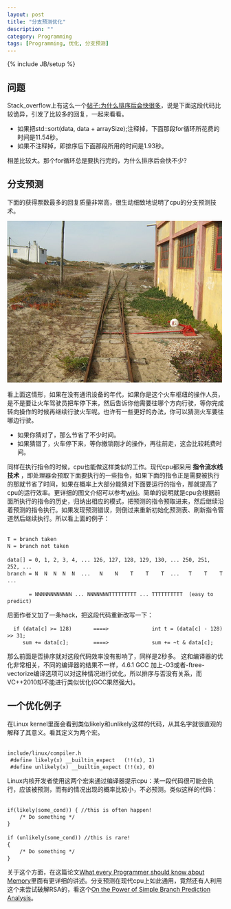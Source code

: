 ```yaml
---
layout: post
title: "分支预测优化"
description: ""
category: Programming
tags: [Programming, 优化, 分支预测]
---
```

{% include JB/setup %}

## 问题

Stack_overflow上有这么一个[帖子:为什么排序后会快很多](http://stackoverflow.com/questions/11227809/why-is-processing-a-sorted-array-faster-than-an-unsorted-array)，说是下面这段代码比较诡异，引发了比较多的回复，一起来看看。

  <script src="https://gist.github.com/3090254.js?file=gistfile1.cpp">gist</script>


 * 如果把std::sort(data, data + arraySize);注释掉，下面那段for循环所花费的时间是11.54秒。
 * 如果不注释掉，即排序后下面那段所用的时间是1.93秒。

相差比较大。那个for循环总是要执行完的，为什么排序后会快不少?

## 分支预测
  
  下面的获得票数最多的回复质量非常高，很生动细致地说明了cpu的分支预测技术。

   
<img src="/images/train.jpg" alt="Black Cube Theme" class="img-center" width="500px" />

  看上面这情形，如果在没有通讯设备的年代，如果你是这个火车枢纽的操作人员，
是不是要让火车驾驶员把车停下来，然后告诉你他需要往哪个方向行驶，等你完成转向操作的时候再继续行驶火车呢。也许有一些更好的办法，你可以猜测火车要往哪边行驶。

<ul>
<li>如果你猜对了，那么节省了不少时间。</li>
<li> 如果猜错了，火车停下来，等你撤销刚才的操作，再往前走，这会比较耗费时间。</li>
</ul>

同样在执行指令的时候，cpu也能做这样类似的工作。现代cpu都采用 __指令流水线技术__ ，即处理器会预取下面要执行的一些指令，如果下面的指令正是需要被执行的那就节省了时间，如果在概率上大部分能猜对下面要运行的指令，那就提高了cpu的运行效率。更详细的图文介绍可以参考[wiki](http://en.wikipedia.org/wiki/Branch_predictor)。简单的说明就是cpu会根据前面所执行的指令的历史，归纳出相应的模式，把预测的指令预取进来，然后继续沿着预测的指令执行。如果发现预测错误，则倒过来重新初始化预测表、刷新指令管道然后继续执行。所以看上面的例子：

<pre><code>
T = branch taken
N = branch not taken

data[] = 0, 1, 2, 3, 4, ... 126, 127, 128, 129, 130, ... 250, 251, 252, ...
branch = N  N  N  N  N  ...   N    N    T    T    T  ...   T    T    T  ...

       = NNNNNNNNNNNN ... NNNNNNNTTTTTTTTT ... TTTTTTTTTT  (easy to predict)
</code></pre>

 后面作者又加了一条hack，把这段代码重新改写一下：


      if (data[c] >= 128)       ====>              int t = (data[c] - 128) >> 31; 
         sum += data[c];        ====>              sum += ~t & data[c];


 那么前面是否排序就对这段代码效率没有影响了，同样是2秒多。 这和编译器的优化非常相关，不同的编译器的结果不一样，4.6.1 GCC 加上-O3或者-ftree-vectorize编译选项可以对这种情况进行优化，所以排序与否没有关系，而VC++2010却不能进行类似优化(GCC果然强大)。

## 一个优化例子
 在Linux kernel里面会看到类似likely和unlikely这样的代码，从其名字就很直观的解释了其意义。看其定义为两个宏。
<pre><code>
include/linux/compiler.h
 #define likely(x) __builtin_expect   (!!(x), 1)
 #define unlikely(x) __builtin_expect (!!(x), 0)
</code></pre>

 Linux内核开发者使用这两个宏来通过编译器提示cpu：某一段代码很可能会执行，应该被预测，而有的情况出现的概率比较小，不必预测。类似这样的代码：

<pre><code>
if(likely(some_cond)) { //this is often happen!
    /* Do something */
}

if (unlikely(some_cond)) //this is rare!
{
    /* Do something */
}
</code></pre>

关于这个方面，在这篇论文[What every Programmer should know about Memory](http://www.akkadia.org/drepper/cpumemory.pdf)里面有更详细的讲述。分支预测在现代cpu上如此通用，竟然还有人利用这个来尝试破解RSA的，看这个[On the Power of Simple Branch Prediction Analysis](http://citeseerx.ist.psu.edu/viewdoc/download?doi=10.1.1.80.1438&rep=rep1&type=pdf)。
